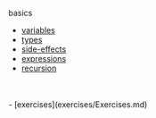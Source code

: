 basics

- [variables](Variables.md)
- [types](Types.md)
- [side-effects](SideEffects.md)
- [expressions](Expressions.md)
- [recursion](Recursion.md)
</br>
</br>
- [exercises](exercises/Exercises.md)
